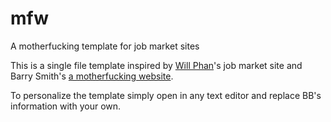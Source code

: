mfw
===

A motherfucking template for job market sites

This is a single file template inspired by  [Will Phan](http://www.econ.rochester.edu/wphan/ "Will Phan's website")'s job market site and Barry Smith's [a motherfucking website](http://motherfuckingwebsite.com/ "A motherfcuking website").

To personalize the template simply open in any text editor and replace BB's information with your own. 
